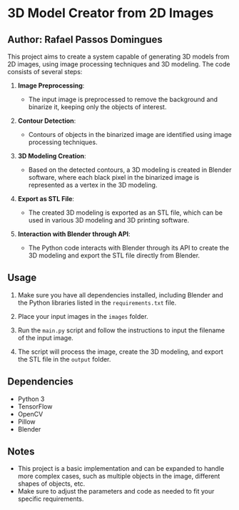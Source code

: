 # 3D Model Creator from 2D Images

## Author: Rafael Passos Domingues

This project aims to create a system capable of generating 3D models from 2D images, using image processing techniques and 3D modeling. The code consists of several steps:

1. **Image Preprocessing**:
   - The input image is preprocessed to remove the background and binarize it, keeping only the objects of interest.

2. **Contour Detection**:
   - Contours of objects in the binarized image are identified using image processing techniques.

3. **3D Modeling Creation**:
   - Based on the detected contours, a 3D modeling is created in Blender software, where each black pixel in the binarized image is represented as a vertex in the 3D modeling.

4. **Export as STL File**:
   - The created 3D modeling is exported as an STL file, which can be used in various 3D modeling and 3D printing software.

5. **Interaction with Blender through API**:
   - The Python code interacts with Blender through its API to create the 3D modeling and export the STL file directly from Blender.

## Usage

1. Make sure you have all dependencies installed, including Blender and the Python libraries listed in the `requirements.txt` file.

2. Place your input images in the `images` folder.

3. Run the `main.py` script and follow the instructions to input the filename of the input image.

4. The script will process the image, create the 3D modeling, and export the STL file in the `output` folder.

## Dependencies

- Python 3
- TensorFlow
- OpenCV
- Pillow
- Blender

## Notes

- This project is a basic implementation and can be expanded to handle more complex cases, such as multiple objects in the image, different shapes of objects, etc.
- Make sure to adjust the parameters and code as needed to fit your specific requirements.
